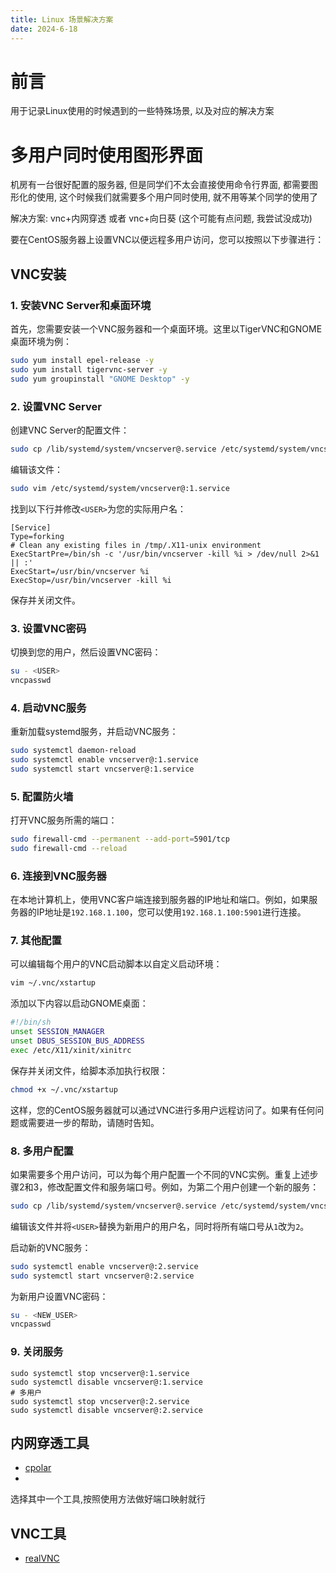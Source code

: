 ```yaml
---
title: Linux 场景解决方案
date: 2024-6-18
---
```


# 前言

用于记录Linux使用的时候遇到的一些特殊场景, 以及对应的解决方案

# 多用户同时使用图形界面

机房有一台很好配置的服务器, 但是同学们不太会直接使用命令行界面, 都需要图形化的使用, 这个时候我们就需要多个用户同时使用, 就不用等某个同学的使用了

解决方案: vnc+内网穿透  或者 vnc+向日葵 (这个可能有点问题, 我尝试没成功)

要在CentOS服务器上设置VNC以便远程多用户访问，您可以按照以下步骤进行：

## VNC安装

### 1. 安装VNC Server和桌面环境
首先，您需要安装一个VNC服务器和一个桌面环境。这里以TigerVNC和GNOME桌面环境为例：

```bash
sudo yum install epel-release -y
sudo yum install tigervnc-server -y
sudo yum groupinstall "GNOME Desktop" -y
```

### 2. 设置VNC Server
创建VNC Server的配置文件：

```bash
sudo cp /lib/systemd/system/vncserver@.service /etc/systemd/system/vncserver@:1.service
```

编辑该文件：

```bash
sudo vim /etc/systemd/system/vncserver@:1.service
```

找到以下行并修改`<USER>`为您的实际用户名：

```plaintext
[Service]
Type=forking
# Clean any existing files in /tmp/.X11-unix environment
ExecStartPre=/bin/sh -c '/usr/bin/vncserver -kill %i > /dev/null 2>&1 || :'
ExecStart=/usr/bin/vncserver %i
ExecStop=/usr/bin/vncserver -kill %i
```

保存并关闭文件。

### 3. 设置VNC密码
切换到您的用户，然后设置VNC密码：

```bash
su - <USER>
vncpasswd
```

### 4. 启动VNC服务
重新加载systemd服务，并启动VNC服务：

```bash
sudo systemctl daemon-reload
sudo systemctl enable vncserver@:1.service
sudo systemctl start vncserver@:1.service
```



### 5. 配置防火墙

打开VNC服务所需的端口：

```bash
sudo firewall-cmd --permanent --add-port=5901/tcp
sudo firewall-cmd --reload
```

### 6. 连接到VNC服务器
在本地计算机上，使用VNC客户端连接到服务器的IP地址和端口。例如，如果服务器的IP地址是`192.168.1.100`，您可以使用`192.168.1.100:5901`进行连接。

### 7. 其他配置
可以编辑每个用户的VNC启动脚本以自定义启动环境：

```bash
vim ~/.vnc/xstartup
```

添加以下内容以启动GNOME桌面：

```bash
#!/bin/sh
unset SESSION_MANAGER
unset DBUS_SESSION_BUS_ADDRESS
exec /etc/X11/xinit/xinitrc
```

保存并关闭文件，给脚本添加执行权限：

```bash
chmod +x ~/.vnc/xstartup
```

这样，您的CentOS服务器就可以通过VNC进行多用户远程访问了。如果有任何问题或需要进一步的帮助，请随时告知。

### 8. 多用户配置

如果需要多个用户访问，可以为每个用户配置一个不同的VNC实例。重复上述步骤2和3，修改配置文件和服务端口号。例如，为第二个用户创建一个新的服务：

```bash
sudo cp /lib/systemd/system/vncserver@.service /etc/systemd/system/vncserver@:2.service
```

编辑该文件并将`<USER>`替换为新用户的用户名，同时将所有端口号从`1`改为`2`。

启动新的VNC服务：

```bash
sudo systemctl enable vncserver@:2.service
sudo systemctl start vncserver@:2.service
```

为新用户设置VNC密码：

```bash
su - <NEW_USER>
vncpasswd
```

### 9. 关闭服务

```shell
sudo systemctl stop vncserver@:1.service
sudo systemctl disable vncserver@:1.service
# 多用户
sudo systemctl stop vncserver@:2.service
sudo systemctl disable vncserver@:2.service
```



## 内网穿透工具

* [cpolar](https://dashboard.cpolar.com/get-started)
* 

选择其中一个工具,按照使用方法做好端口映射就行

## VNC工具

* [realVNC](https://www.realvnc.com/en/connect/download/viewer/)